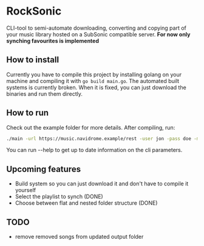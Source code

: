 # RockSonic

CLI-tool to semi-automate downloading, converting and copying part of your music library hosted on a SubSonic compatible server.
**For now only synching favourites is implemented**

## How to install

Currently you have to compile this project by installing golang on your machine and compiling it with `go build main.go`.
The automated built systems is currently broken. When it is fixed, you can just download the binaries and run them directly.

## How to run

Check out the example folder for more details.
After compiling, run:

```bash
./main -url https://music.navidrome.example/rest -user jon -pass doe -mp3 -quality 3 -coversize 200
```

You can run --help to get up to date information on the cli parameters.

## Upcoming features

- Build system so you can just download it and don't have to compile it yourself
- Select the playlist to synch (DONE)
- Choose between flat and nested folder structure (DONE)

## TODO

- remove removed songs from updated output folder
